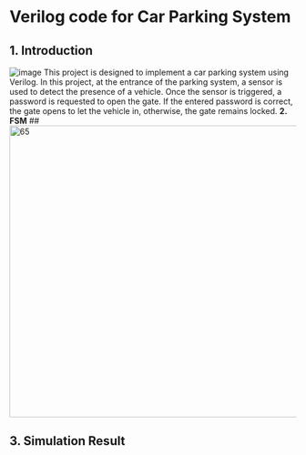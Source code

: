# **Verilog code for Car Parking System**

## **1. Introduction**
![image](https://github.com/user-attachments/assets/55747366-4e16-480f-a117-8dd95a6894a1)
This project is designed to implement a car parking system using Verilog. In this project, at the entrance of the parking system, a sensor is used to detect the presence of a vehicle. Once the sensor is triggered, a password is requested to open the gate. If the entered password is correct, the gate opens to let the vehicle in, otherwise, the gate remains locked.
 **2. FSM**
##<img width="512" alt="65" src="https://github.com/user-attachments/assets/6609d309-96bf-40f8-bcbf-6c6826df8e19" />
## **3. Simulation Result**
